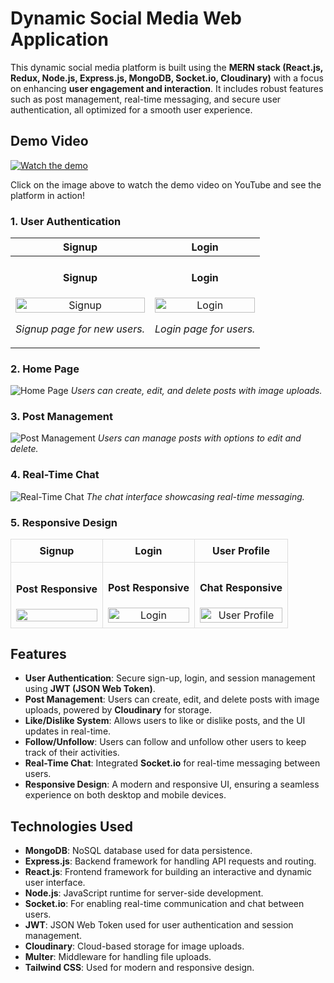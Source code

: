 # Dynamic Social Media Web Application

This dynamic social media platform is built using the **MERN stack (React.js, Redux, Node.js, Express.js, MongoDB, Socket.io, Cloudinary)** with a focus on enhancing **user engagement and interaction**. It includes robust features such as post management, real-time messaging, and secure user authentication, all optimized for a smooth user experience.

## Demo Video

[![Watch the demo](https://img.youtube.com/vi/jJLUhO--hDE/maxresdefault.jpg)](https://youtu.be/jJLUhO--hDE)

Click on the image above to watch the demo video on YouTube and see the platform in action!

### 1. User Authentication
| Signup | Login |
| ------ | ----- |
| <div style="text-align: center;"><h4>Signup</h4><img src="https://drive.google.com/uc?id=1WNB-f_iizmZsFweaLRrtcc09dlZtKR7N" alt="Signup" width="100%" /><p>*Signup page for new users.*</p></div> | <div style="text-align: center;"><h4>Login</h4><img src="https://drive.google.com/uc?id=1bp7pbqOQcp2nN9ul-L6eWyi5RGr2_Q8a" alt="Login" width="100%" /><p>*Login page for users.*</p></div> |

### 2. Home Page
![Home Page](https://drive.google.com/uc?id=1dt5UZljRVbu6OuEGdgddPy-XQoav85a4)
*Users can create, edit, and delete posts with image uploads.*

### 3. Post Management
![Post Management](https://drive.google.com/uc?id=15SRbKIjDHP-pEhzk0bxR-8TgkVTMxV6E)
*Users can manage posts with options to edit and delete.*

### 4. Real-Time Chat
![Real-Time Chat](https://drive.google.com/uc?id=1X5kh8bm-Eff4OfrR3nII3kETHh0vwHGJ)
*The chat interface showcasing real-time messaging.*

### 5. Responsive Design
<table style="width: 100%; border-collapse: collapse;">
    <tr>
        <th style="border: 1px solid #ddd; padding: 8px; text-align: center;">Signup</th>
        <th style="border: 1px solid #ddd; padding: 8px; text-align: center;">Login</th>
        <th style="border: 1px solid #ddd; padding: 8px; text-align: center;">User Profile</th>
    </tr>
    <tr>
        <td style="border: 1px solid #ddd; padding: 8px;">
            <div style="text-align: center;">
                <h4>Post Responsive</h4>
                <img src="https://drive.google.com/uc?id=1sMYWZh3aS6dzRRoJ95o6mNz7biieFXMa" width="100%" height="100%" />
            </div>
        </td>
        <td style="border: 1px solid #ddd; padding: 8px;">
            <div style="text-align: center;">
                <h4>Post Responsive</h4>
                <img src="https://drive.google.com/uc?id=1sUIG_zcvc2K_Z0Fs27TjVoCYvcyezaU3" alt="Login" width="100%" height="100%" />
            </div>
        </td>
        <td style="border: 1px solid #ddd; padding: 8px;">
            <div style="text-align: center;">
                <h4>Chat Responsive</h4>
                <img src="https://drive.google.com/uc?id=1sLuF43SxkpJDGlo3o7Rxw680Y0_p3_y-" alt="User Profile" width="100%" height="100%" />
            </div>
        </td>
    </tr>
</table>

## Features

- **User Authentication**: Secure sign-up, login, and session management using **JWT (JSON Web Token)**.
- **Post Management**: Users can create, edit, and delete posts with image uploads, powered by **Cloudinary** for storage.
- **Like/Dislike System**: Allows users to like or dislike posts, and the UI updates in real-time.
- **Follow/Unfollow**: Users can follow and unfollow other users to keep track of their activities.
- **Real-Time Chat**: Integrated **Socket.io** for real-time messaging between users.
- **Responsive Design**: A modern and responsive UI, ensuring a seamless experience on both desktop and mobile devices.

## Technologies Used

- **MongoDB**: NoSQL database used for data persistence.
- **Express.js**: Backend framework for handling API requests and routing.
- **React.js**: Frontend framework for building an interactive and dynamic user interface.
- **Node.js**: JavaScript runtime for server-side development.
- **Socket.io**: For enabling real-time communication and chat between users.
- **JWT**: JSON Web Token used for user authentication and session management.
- **Cloudinary**: Cloud-based storage for image uploads.
- **Multer**: Middleware for handling file uploads.
- **Tailwind CSS**: Used for modern and responsive design.
